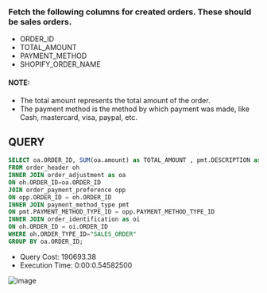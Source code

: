 ### Fetch the following columns for created orders. These should be sales orders.
- ORDER_ID
- TOTAL_AMOUNT
- PAYMENT_METHOD
- SHOPIFY_ORDER_NAME 
#### NOTE: 
- The total amount represents the total amount of the order. 
- The payment method is the method by which payment was made, like Cash, mastercard, visa, paypal, etc.



## QUERY
```sql
SELECT oa.ORDER_ID, SUM(oa.amount) as TOTAL_AMOUNT , pmt.DESCRIPTION as PAYMENT_METHOD , oi.ORDER_IDENTIFICATION_TYPE_ID
FROM order_header oh
INNER JOIN order_adjustment as oa
ON oh.ORDER_ID=oa.ORDER_ID
JOIN order_payment_preference opp
ON opp.ORDER_ID = oh.ORDER_ID
INNER JOIN payment_method_type pmt
ON pmt.PAYMENT_METHOD_TYPE_ID = opp.PAYMENT_METHOD_TYPE_ID
INNER JOIN order_identification as oi
ON oh.ORDER_ID = oi.ORDER_ID
WHERE oh.ORDER_TYPE_ID="SALES_ORDER"
GROUP BY oa.ORDER_ID;
```

- Query Cost: 190693.38
- Execution Time: 0:00:0.54582500

![image](https://github.com/coder-1304/Training-Assignment/assets/121802518/50f1e11b-4a03-47d5-9bb5-aee87d4bb35c)
